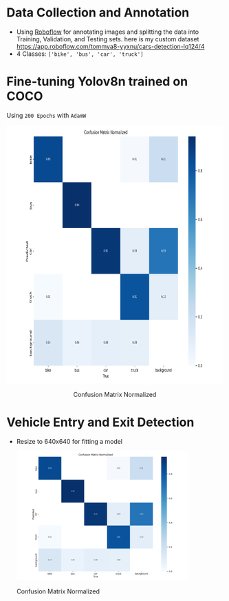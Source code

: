 # Data Collection and Annotation
- Using [Roboflow](https://roboflow.com/) for annotating images and splitting the data into Training, Validation, and Testing sets.
here is my custom dataset https://app.roboflow.com/tommya8-yyxnu/cars-detection-lq124/4
- 4 Classes: `['bike', 'bus', 'car', 'truck']`
#
# Fine-tuning Yolov8n trained on COCO
Using `200 Epochs` with `AdamW`

<p align="center">
<img src="https://github.com/tommyA8/Vehicle_Entry_Exit_Detection/blob/main/yolov8n_custom_model/runs_datasetv4/detect/train2/confusion_matrix_normalized.png?raw=true" width="800" height="600"/>
<p align="center">Confusion Matrix Normalized

# Vehicle Entry and Exit Detection
-  Resize to 640x640 for fitting a model <p align="left">
<img src="https://github.com/tommyA8/Vehicle_Entry_Exit_Detection/blob/main/yolov8n_custom_model/runs_datasetv4/detect/train2/confusion_matrix_normalized.png?raw=true" width="400" height="300"/></p><p align="left">Confusion Matrix Normalized</p>